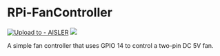 # RPi-FanController

[![Upload to  - 
AISLER](https://img.shields.io/badge/Upload_to_-AISLER-ff8000)](https://aisler.net/p/new?url=https://raw.githubusercontent.com/AlexanderMandera/RPi-FanController/master/RPi-FanController.kicad_pcb&ref=github)
![](https://img.shields.io/badge/AISLER%205%E2%82%AC%20Coupon-alexander__m__23-%233498db)

A simple fan controller that uses GPIO 14 to control a two-pin DC 5V fan.
